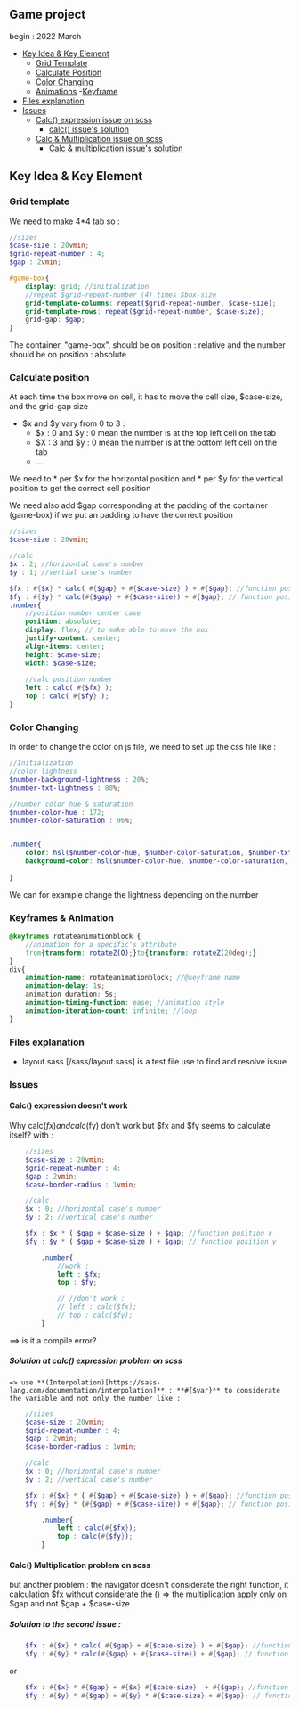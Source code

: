 ## Game project 
begin : 2022 March 

- [Key Idea & Key Element](#key-idea--key-element)
    - [Grid Template](#grid-template)
    - [Calculate Position](#calculate-position)
    - [Color Changing](#color-changing)
    - [Animations](#animation)
        -[Keyframe](#keyframe)
- [Files explanation](#files-explanation)
- [Issues](#issues)
    - [Calc() expression issue on scss](#calc-expression-doesnt-work)
        - [calc() issue's solution](#solution-at-calc-expression-problem-on-scss)
    - [Calc & Multiplication issue on scss](#calc-multiplication-problem-on-scss)
        - [Calc & multiplication issue's solution](#solution-to-the-second-issue)


## Key Idea & Key Element

### Grid template 
We need to make 4*4 tab so : 
````scss
//sizes
$case-size : 20vmin;
$grid-repeat-number : 4;
$gap : 2vmin;

#game-box{
    display: grid; //initialization
    //repeat $grid-repeat-number (4) times $box-size
    grid-template-columns: repeat($grid-repeat-number, $case-size);
    grid-template-rows: repeat($grid-repeat-number, $case-size);
    grid-gap: $gap;
}
````
The container, "game-box", should be on position : relative and the number should be on position : absolute 


### Calculate position 
At each time the box move on cell, it has to move the cell size, $case-size, and the grid-gap size
- $x and $y vary from 0 to 3 : 
    - $x : 0 and $y : 0 mean the number is at the top left cell on the tab 
    - $X : 3 and $y : 0 mean the number is at the bottom left cell on the tab
    - ... 

We need to * per $x for the horizontal position and * per $y for the vertical position to get the correct cell position 

We need also add $gap corresponding at the padding of the container (game-box) if we put an padding to have the correct position

````scss
//sizes
$case-size : 20vmin;

//calc
$x : 2; //horizontal case's number 
$y : 1; //vertial case's number

$fx : #{$x} * calc( #{$gap} + #{$case-size} ) + #{$gap}; //function position x
$fy : #{$y} * calc(#{$gap} + #{$case-size}) + #{$gap}; // function position y 
.number{
    //position number center case 
    position: absolute;
    display: flex; // to make able to move the box 
    justify-content: center;
    align-items: center;
    height: $case-size;
    width: $case-size;
    
    //calc position number
    left : calc( #{$fx} );
    top : calc( #{$fy} );
}
````

### Color Changing 
In order to change the color on js file, we need to set up the css file like : 
````scss
//Initialization 
//color lightness
$number-background-lightness : 20%;
$number-txt-lightness : 80%;

//number color hue & saturation
$number-color-hue : 172;
$number-color-saturation : 96%;


.number{
    color: hsl($number-color-hue, $number-color-saturation, $number-txt-lightness);
    background-color: hsl($number-color-hue, $number-color-saturation, $number-background-lightness);
            
}

````
We can for example change the lightness depending on the number


### Keyframes & Animation 
````scss
@keyframes rotateanimationblock {
    //animation for a specific's attribute
    from{transform: rotateZ(O);}to{transform: rotateZ(20deg);}
}
div{
    animation-name: rotateanimationblock; //@keyframe name
    animation-delay: 1s;
    animation duration: 5s; 
    animation-timing-function: ease; //animation style
    animation-iteration-count: infinite; //loop
}
````

### Files explanation 
- layout.sass [/sass/layout.sass] is a test file use to find and resolve issue


### Issues 
#### Calc() expression doesn't work
Why calc($fx) and calc($fy) don't work but $fx and $fy seems to calculate itself?
    with : 
```` scss
    //sizes
    $case-size : 20vmin;
    $grid-repeat-number : 4;
    $gap : 2vmin;
    $case-border-radius : 1vmin;

    //calc
    $x : 0; //horizontal case's number 
    $y : 2; //vertical case's number

    $fx : $x * ( $gap + $case-size ) + $gap; //function position x
    $fy : $y * ( $gap + $case-size ) + $gap; // function position y 

        .number{
            //work : 
            left : $fx;
            top : $fy;

            // //don't work : 
            // left : calc($fx);
            // top : calc($fy);
        }
````

==> is it a compile error? 

##### Solution at calc() expression problem on scss 
    => use **(Interpolation)[https://sass-lang.com/documentation/interpolation]** : **#{$var}** to considerate the variable and not only the number like : 
```` scss
    //sizes
    $case-size : 20vmin;
    $grid-repeat-number : 4;
    $gap : 2vmin;
    $case-border-radius : 1vmin;

    //calc
    $x : 0; //horizontal case's number 
    $y : 2; //vertical case's number

    $fx : #{$x} * ( #{$gap} + #{$case-size} ) + #{$gap}; //function position x
    $fy : #{$y} * (#{$gap} + #{$case-size}) + #{$gap}; // function position y 

        .number{
            left : calc(#{$fx});
            top : calc(#{$fy});
        }
````
#### Calc() Multiplication problem on scss
 but another problem : the navigator doesn't considerate the right function, it calculation $fx without considerate the () 
=> the multiplication apply only on $gap and not $gap + $case-size

##### Solution to the second issue : 
````scss
    $fx : #{$x} * calc( #{$gap} + #{$case-size} ) + #{$gap}; //function position x
    $fy : #{$y} * calc(#{$gap} + #{$case-size}) + #{$gap}; // function position y 
````
or 
````scss
    $fx : #{$x} * #{$gap} + #{$x} #{$case-size}  + #{$gap}; //function position x
    $fy : #{$y} * #{$gap} + #{$y} * #{$case-size} + #{$gap}; // function position y 
````